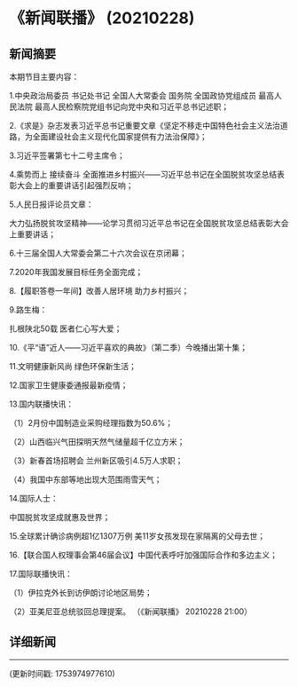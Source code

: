 # 《新闻联播》 (20210228)

## 新闻摘要

本期节目主要内容：


1.中央政治局委员 书记处书记 全国人大常委会 国务院 全国政协党组成员 最高人民法院 最高人民检察院党组书记向党中央和习近平总书记述职；


2.《求是》杂志发表习近平总书记重要文章《坚定不移走中国特色社会主义法治道路，为全面建设社会主义现代化国家提供有力法治保障》；


3.习近平签署第七十二号主席令；


4.乘势而上 接续奋斗 全面推进乡村振兴——习近平总书记在全国脱贫攻坚总结表彰大会上的重要讲话引起强烈反响；


5.人民日报评论员文章：

大力弘扬脱贫攻坚精神——论学习贯彻习近平总书记在全国脱贫攻坚总结表彰大会上重要讲话；


6.十三届全国人大常委会第二十六次会议在京闭幕；


7.2020年我国发展目标任务全面完成；


8.【履职答卷一年间】改善人居环境 助力乡村振兴；


9.路生梅：

扎根陕北50载 医者仁心写大爱；


10.《平“语”近人——习近平喜欢的典故》（第二季）今晚播出第十集；


11.文明健康新风尚 绿色环保新生活；


12.国家卫生健康委通报最新疫情；


13.国内联播快讯：


（1）2月份中国制造业采购经理指数为50.6%；


（2）山西临兴气田探明天然气储量超千亿立方米；


（3）新春首场招聘会 兰州新区吸引4.5万人求职；


（4）我国中东部等地出现大范围雨雪天气；


14.国际人士：

中国脱贫攻坚成就惠及世界；


15.全球累计确诊病例超1亿1307万例 美11岁女孩发现在家隔离的父母去世；


16.【联合国人权理事会第46届会议】中国代表呼吁加强国际合作和多边主义；


17.国际联播快讯：


（1）伊拉克外长到访伊朗讨论地区局势；


（2）亚美尼亚总统驳回总理提案。
（《新闻联播》 20210228 21:00）

## 详细新闻

---

(更新时间戳: 1753974977610)

